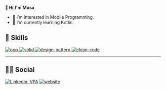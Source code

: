   **👋 Hi,I'm Musa**
- 👀 I’m interested in Mobile Programming.
- 🌱 I’m currently learning Kotlin.


## [](#-skills)<g-emoji class="g-emoji" alias="rocket" fallback-src="https://github.githubassets.com/images/icons/emoji/unicode/1f680.png">🚀</g-emoji> Skills

[![oop](https://camo.githubusercontent.com/8f31efecea2569aa57716d6c00e04c48627b8d1aa6a53d0702838b03661fdc23/68747470733a2f2f6d69726f2e6d656469756d2e636f6d2f6d61782f333834302f312a3668794165707932453557514d6f6d7a31444b452d512e706e67) ](#) [ ![solid](https://camo.githubusercontent.com/2ae6d4412eb6f60e0e6dd929f4c773c6c943ffdfff3a409fbdab34117c37e25b/68747470733a2f2f7777772e6d757261746f6e65722e6e65742f77702d636f6e74656e742f75706c6f6164732f323032302f30362f315f584f4d5450575470444c79706b7030373970395858672e706e67) ](#) [ ![design-pattern](https://camo.githubusercontent.com/513105da8a76b329f45d9296934ebe6f94112b2eab5b3f4b5ce6dc293f63f21f/68747470733a2f2f63646e2e79617a696c696d2e6e65742f66696c65732f75706c6f6164732f64656661756c742f64657369676e2d7061747465726e732d6e656469722d7461736172696d2d646573656e6c6572696e652d67656e656c2d6269722d62616b69732d62346532343361303937353061313865343065382e706e67) ](#) [![clean-code](https://camo.githubusercontent.com/9dfb77ae5e23382e8ba30ca9d89078aa5a5b22d6bc1eaf37c9892a3324314790/68747470733a2f2f6d69726f2e6d656469756d2e636f6d2f6d61782f313437322f312a65505a61325270626d6b47665254686a643544544c412e6a706567)](#) 

* * *

</article>

## [](#-social)<g-emoji class="g-emoji" alias="man" fallback-src="https://github.githubassets.com/images/icons/emoji/unicode/1f468.png">👨</g-emoji><g-emoji class="g-emoji" alias="woman" fallback-src="https://github.githubassets.com/images/icons/emoji/unicode/1f469.png">👩</g-emoji> Social 
[![Linkedin: VPA](https://camo.githubusercontent.com/a493f6833f99fb3c85788d6d9305e6b7a42b838e5ee5d138fd9a8214a7e77472/68747470733a2f2f696d672e736869656c64732e696f2f62616467652f6c696e6b6564696e2d2532333030373742352e7376673f267374796c653d666f722d7468652d6261646765266c6f676f3d6c696e6b6564696e266c6f676f436f6c6f723d7768697465)](https://www.linkedin.com/in/musaerbay/) 
[![website](https://camo.githubusercontent.com/b010174bf1db503c35a1e9ca24ca85ccf11ba79f0db19e3ce7bab1a86e8b9616/68747470733a2f2f696d672e736869656c64732e696f2f62616467652f676d61696c2d6631663266362e7376673f267374796c653d666f722d7468652d6261646765266c6f676f3d676d61696c266c6f676f436f6c6f723d726564)](mailto:musa4113@gmail.com)


<!---
- 📫 To reach me 
Musa4113/Musa4113 is a ✨ special ✨ repository because its `README.md` (this file) appears on your GitHub profile.
You can click the Preview link to take a look at your changes.
--->
